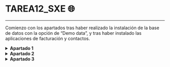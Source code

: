 # TAREA12_SXE 🌐
---
Comienzo con los apartados tras haber realizado la instalación de la base de datos con la opción de “Demo
data”, y tras haber instalado las aplicaciones de facturación y contactos.
<details>
<summary> <b> Apartado 1 </b> </summary>

Para crear la tabla de 'EmpresasFCT' he escrito lo siguiente:
```sql
CREATE TABLE IF NOT EXISTS public.EmpresasFCT(
	idEmpresa SERIAL PRIMARY KEY,
	nombre VARCHAR(40),
	quiereAlumnos BOOLEAN,
	numAlumnos INTEGER,
	fechaContacto DATE
);
```
![imagen](https://github.com/user-attachments/assets/7745f670-2eb7-4de2-aa06-9e1ba84d2cab)

Y este es el resultado:

![imagen](https://github.com/user-attachments/assets/7bb2d4d9-c4b8-4841-a4dc-da3c75803831)

</details>

<details>
<summary> <b> Apartado 2 </b></summary>

```sql
INSERT INTO public.EmpresasFCT (nombre, quiereAlumnos, numAlumnos, fechaContacto)
VALUES
    ('Empresa1', TRUE, 2, '2025-03-15'),
    ('Empresa2', FALSE, 0, '2025-04-23'),
    ('Empresa3', TRUE, 1, '2025-02-04'),
    ('Empresa4', TRUE, 4, '2025-05-10'),
    ('Empresa5', FALSE, 0, '2025-03-12');
);
```
![imagen](https://github.com/user-attachments/assets/fc8b1e9f-30ac-4e7d-ba0c-520d0c53eb21)

Y este es el resultado:

![imagen](https://github.com/user-attachments/assets/e8854ec0-572a-4dfe-9523-cf02b6d8aa3c)

</details>

<details>
<summary> <b> Apartado 3 </b></summary>

```sql
select * from EmpresasFCT order by fechaContacto
```
![imagen](https://github.com/user-attachments/assets/efa226e7-30b7-45c2-b944-f7bb5b5d58db)

Y este es el resultado:

![imagen](https://github.com/user-attachments/assets/a428af17-32f6-429c-aaa3-eae5ab5040eb)

</details>

